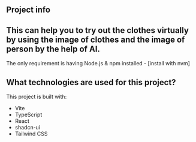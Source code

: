 ## Project info

## This can help you to try out the clothes virtually by using the image of clothes and the image of person by the help of AI.




The only requirement is having Node.js & npm installed - [install with nvm]

## What technologies are used for this project?

This project is built with:

- Vite
- TypeScript
- React
- shadcn-ui
- Tailwind CSS
